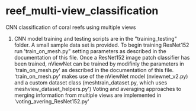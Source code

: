 # reef_multi-view_classification
CNN classification of coral reefs using multiple views

1. CNN model training and testing scripts are in the "training_testing" folder.
A small sample data set is provided. To begin training ResNet152 run 'train_on_mesh.py" setting parameters as described in the documentation of this file.
Once a ResNet152 image patch classifier has been trained, nViewNet can be trained by modifinly the parameters in 'train_on_mesh.py' as described in the documentation of this file.
'train_on_mesh.py' makes use of the nViewNet model (nviewnet_v2.py) and a custom dataset class (meshtrain_dataset.py, which uses meshview_dataset_helpers.py')
Voting and averaging approaches to merging information from multiple views are implemented in 'voting_avering_ResNet152.py'
